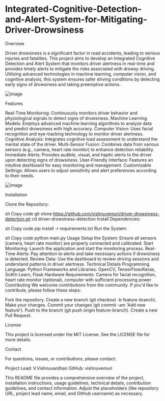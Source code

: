 # Integrated-Cognitive-Detection-and-Alert-System-for-Mitigating-Driver-Drowsiness

Overview

Driver drowsiness is a significant factor in road accidents, leading to serious injuries and fatalities. This project aims to develop an Integrated Cognitive Detection and Alert System that monitors driver alertness in real-time and provides timely alerts to mitigate the risks associated with drowsy driving. Utilizing advanced technologies in machine learning, computer vision, and cognitive analysis, this system ensures safer driving conditions by detecting early signs of drowsiness and taking preemptive actions.

![image](https://github.com/vishnuvemuri/Integrated-Cognitive-Detection-and-Alert-System-for-Mitigating-Driver-Drowsiness/assets/96485620/b73ac967-22f3-4626-887a-ffddaaeb9060)


Features

Real-Time Monitoring: Continuously monitors driver behavior and physiological signals to detect signs of drowsiness.
Machine Learning Models: Employs advanced machine learning algorithms to analyze data and predict drowsiness with high accuracy.
Computer Vision: Uses facial recognition and eye-tracking technology to monitor driver alertness.
Cognitive Analysis: Integrates cognitive load assessment to understand the mental state of the driver.
Multi-Sensor Fusion: Combines data from various sensors (e.g., camera, heart rate monitor) to enhance detection reliability.
Immediate Alerts: Provides audible, visual, and haptic alerts to the driver upon detecting signs of drowsiness.
User-Friendly Interface: Features an intuitive dashboard for easy monitoring and management.
Customizable Settings: Allows users to adjust sensitivity and alert preferences according to their needs.

![image](https://github.com/vishnuvemuri/Integrated-Cognitive-Detection-and-Alert-System-for-Mitigating-Driver-Drowsiness/assets/96485620/8e5bce17-3285-4bb3-a981-d07957662875)


Installation

Clone the Repository:

sh
Copy code
git clone https://github.com/vishnuvemuri/driver-drowsiness-detection.git
cd driver-drowsiness-detection
Install Dependencies:

sh
Copy code
pip install -r requirements.txt
Run the System:

sh
Copy code
python main.py
Usage
Setup the System: Ensure all sensors (camera, heart rate monitor) are properly connected and calibrated.
Start Monitoring: Launch the application and start the monitoring process.
Real-Time Alerts: Pay attention to alerts and take necessary actions if drowsiness is detected.
Review Data: Use the dashboard to review driving sessions and understand patterns in driver alertness.
Technical Details
Programming Language: Python
Frameworks and Libraries: OpenCV, TensorFlow/Keras, SciKit-Learn, Flask
Hardware Requirements: Camera for facial recognition, heart rate monitor (optional), computer with sufficient processing power
Contributing
We welcome contributions from the community. If you'd like to contribute, please follow these steps:

Fork the repository.
Create a new branch (git checkout -b feature-branch).
Make your changes.
Commit your changes (git commit -am 'Add new feature').
Push to the branch (git push origin feature-branch).
Create a new Pull Request.

License

This project is licensed under the MIT License. See the LICENSE file for more details.

Contact

For questions, issues, or contributions, please contact:

Project Lead: V.Vishnuvardhan
GitHub: vishnuvemuri

This README file provides a comprehensive overview of the project, installation instructions, usage guidelines, technical details, contribution guidelines, and contact information. Adjust the placeholders (like repository URL, project lead name, email, and GitHub username) as necessary.
